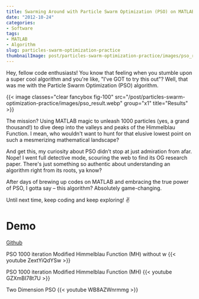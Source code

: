 ```yaml
---
title: Swarming Around with Particle Swarm Optimization (PSO) on MATLAB! 🚀
date: "2012-10-24"
categories:
- Software
tags:
- MATLAB
- Algorithm
slug: particles-swarm-optimization-practice
thumbnailImage: post/particles-swarm-optimization-practice/images/pso_result.webp
---
```


<!-- for peek -->
Hey, fellow code enthusiasts! You know that feeling when you stumble upon a super cool algorithm and you're like, "I've GOT to try this out"? Well, that was me with the Particle Swarm Optimization (PSO) algorithm.

<!--more-->
{{< image classes="clear fancybox fig-100" src="/post/particles-swarm-optimization-practice/images/pso_result.webp" group="x1" title="Results" >}}

The mission? Using MATLAB magic to unleash 1000 particles (yes, a grand thousand!) to dive deep into the valleys and peaks of the Himmelblau Function. I mean, who wouldn't want to hunt for that elusive lowest point on such a mesmerizing mathematical landscape?

And get this, my curiosity about PSO didn’t stop at just admiration from afar. Nope! I went full detective mode, scouring the web to find its OG research paper. There's just something so authentic about understanding an algorithm right from its roots, ya know?

After days of brewing up codes on MATLAB and embracing the true power of PSO, I gotta say – this algorithm? Absolutely game-changing.

Until next time, keep coding and keep exploring! ✌️


# Demo
[Github](https://github.com/armcortex/practice-archive/tree/main/pso_two_dimension)

PSO 1000 iteration Modified Himmelblau Function (MH) without w
{{< youtube ZextYiQdYSw >}}

PSO 1000 iteration Modified Himmelblau Function (MH)
{{< youtube GZXmBI78t7U >}}

Two Dimension PSO
{{< youtube WB8AZWnrmmg >}}
